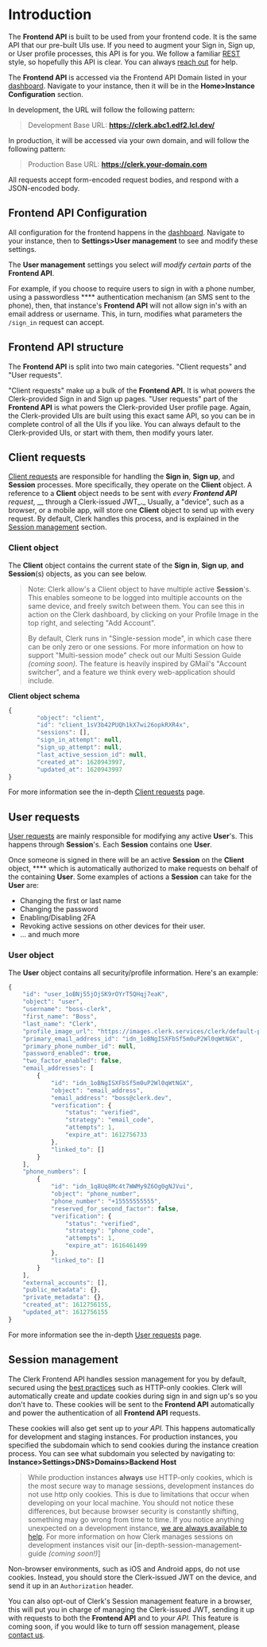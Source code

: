 # Introduction

The **Frontend API** is built to be used from your frontend code. It is the same API that our pre-built UIs use.  If you need to augment your Sign in, Sign up, or User profile processes, this API is for you.   We follow a familiar [REST](https://en.wikipedia.org/wiki/Representational\_state\_transfer) style, so hopefully this API is clear.  You can always [reach out](https://www.clerk.dev/support) for help.

The **Frontend API** is accessed via the Frontend API Domain listed in your [dashboard](https://dashboard.clerk.dev).  Navigate to your instance, then it will be in the **Home>Instance Configuration** section.

In development, the URL will follow the following pattern:

> Development Base URL: **https://clerk.abc1.edf2.lcl.dev/**

In production, it will be accessed via your own domain, and will follow the following pattern:

> Production Base URL: **https://clerk.your-domain.com**

All requests accept form-encoded request bodies, and respond with a JSON-encoded body.

## Frontend API Configuration

All configuration for the frontend happens in the [dashboard](https://dashboard.clerk.dev).  Navigate to your instance, then to **Settings>User management** to see and modify these settings.

The **User management** settings you select _will modify certain parts_ of the **Frontend API**.

For example, if you choose to require users to sign in with a phone number, using a passwordless **** authentication mechanism (an SMS sent to the phone), then, that instance's **Frontend API** will not allow sign in's with an email address or username.  This, in turn, modifies what parameters the `/sign_in` request can accept.

## Frontend API structure

The **Frontend API** is split into two main categories.  "Client requests" and "User requests".&#x20;

"Client requests" make up a bulk of the **Frontend API.**  It is what powers the Clerk-provided Sign in and Sign up pages.  "User requests" part of the **Frontend API** is what powers the Clerk-provided User profile page.  Again, the Clerk-provided UIs are built using this exact same API, so you can be in complete control of all the UIs if you like.  You can always default to the Clerk-provided UIs, or start with them, then modify yours later. &#x20;

## Client requests

[Client requests](user-api/) are responsible for handling the **Sign in**, **Sign up**, and **Session** processes.  More specifically, they operate on the **Client** object.  A reference to a **Client** object needs to be sent with _every **Frontend API** request_, __ through a Clerk-issued JWT_._  Usually, a "device", such as a browser, or a mobile app, will store one **Client** object to send up with every request. By default, Clerk handles this process, and is explained in the [Session management](broken-reference) section.&#x20;

### **Client object**

The **Client** object contains the current state of the **Sign in**, **Sign up**, **and Session**(s) objects, as you can see below.

> Note: Clerk allow's a Client object to have multiple active **Session**'s.  This enables someone to be logged into multiple accounts on the same device, and freely switch between them.  You can see this in action on the Clerk dashboard, by clicking on your Profile Image in the top right, and selecting "Add Account". &#x20;
>
> By default, Clerk runs in "Single-session mode", in which case there can be only zero or one sessions. For more information on how to support "Multi-session mode" check out our Multi Session Guide _(coming soon)._ The feature is heavily inspired by GMail's "Account switcher", and a feature we think every web-application should include.

**Client object schema**

```javascript
{
        "object": "client",
        "id": "client_1sV3b42PUQh1kX7wi26opkRXR4x",
        "sessions": [],
        "sign_in_attempt": null,
        "sign_up_attempt": null,
        "last_active_session_id": null,
        "created_at": 1620943997,
        "updated_at": 1620943997
}
```

For more information see the in-depth [Client requests](user-api/) page.

## User requests

[User requests](users/) are mainly responsible for modifying any active **User**'s.  This happens through **Session**'s. Each **Session** contains one **User**. &#x20;

Once someone is signed in there will be an active **Session** on the **Client** object, **** which is automatically authorized to make requests on behalf of the containing **User**.  Some examples of actions a **Session** can take for the **User** are:

* Changing the first or last name
* Changing the password
* Enabling/Disabling 2FA
* Revoking active sessions on other devices for their user.
* ... and much more

### **User object**

The **User** object contains all security/profile information. Here's an example:

```javascript
{
    "id": "user_1oBNj55jOjSK9rOYrT5QHqj7eaK",
    "object": "user",
    "username": "boss-clerk",
    "first_name": "Boss",
    "last_name": "Clerk",
    "profile_image_url": "https://images.clerk.services/clerk/default-profile.svg",
    "primary_email_address_id": "idn_1oBNgISXFbSf5m0uP2Wl0qWtNGX",
    "primary_phone_number_id": null,
    "password_enabled": true,
    "two_factor_enabled": false,
    "email_addresses": [
        {
            "id": "idn_1oBNgISXFbSf5m0uP2Wl0qWtNGX",
            "object": "email_address",
            "email_address": "boss@clerk.dev",
            "verification": {
                "status": "verified",
                "strategy": "email_code",
                "attempts": 1,
                "expire_at": 1612756733
            },
            "linked_to": []
        }
    ],
    "phone_numbers": [
        {
            "id": "idn_1q8Uq8Mc4t7WWMy9Z6Og0gNJVui",
            "object": "phone_number",
            "phone_number": "+15555555555",
            "reserved_for_second_factor": false,
            "verification": {
                "status": "verified",
                "strategy": "phone_code",
                "attempts": 1,
                "expire_at": 1616461499
            },
            "linked_to": []
        }
    ],
    "external_accounts": [],
    "public_metadata": {},
    "private_metadata": {},
    "created_at": 1612756155,
    "updated_at": 1612756155
}
```

For more information see the in-depth [User requests](users/introduction.md#user-requests) page.

## Session management

The Clerk Frontend API handles session management for you by default, secured using the [best practices](https://nvlpubs.nist.gov/nistpubs/SpecialPublications/NIST.SP.800-63b.pdf) such as HTTP-only cookies.  Clerk will automatically create and update cookies during sign in and sign up's so you don't have to.  These cookies will be sent to the **Frontend API** automatically and power the authentication of all **Frontend API** requests. &#x20;

These cookies will also get sent up to _your API._   This happens automatically for development and staging instances.  For production instances, you specified the subdomain which to send cookies during the instance creation process.  You can see what subdomain you selected by navigating to: **Instance>Settings>DNS>Domains>Backend Host**

> While production instances **always** use HTTP-only cookies, which is the most secure way to manage sessions, development instances do not use http only cookies.  This is due to limitations that occur when developing on your local machine. You should not notice these differences, but because browser security is constantly shifting, something may go wrong from time to time.  If you notice anything unexpected on a development instance, [we are always available to help](https://www.clerk.dev/support).  For more information on how Clerk manages sessions on development instances visit our \[in-depth-session-management-guide _(coming soon!)_]

Non-browser environments, such as iOS and Android apps, do not use cookies.  Instead, you should store the Clerk-issued JWT on the device, and send it up in an `Authorization` header.

You can also opt-out of Clerk's Session management feature in a browser, this will put you in charge of managing the Clerk-issued JWT, sending it up with requests to both the **Frontend API** and to _your API._  This feature is coming soon, if you would like to turn off session management, please [contact us](https://www.clerk.dev/support). &#x20;
